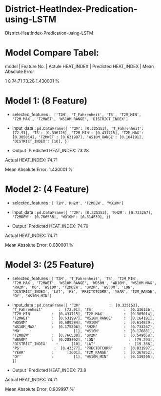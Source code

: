# District-HeatIndex-Predication-using-LSTM
District-HeatIndex-Predication-using-LSTM


# Model Compare Tabel:

model   | Feature No.  | Actule HEAT_INDEX | Predicted HEAT_INDEX | Mean Absolute Error

1           8               74.71               73.28               1.430001 %



# Model 1: (8 Feature)

- selected_features :
` ['T2M', 'T_Fahrenheit', 'TS', 'T2M_MIN', 'T2M_MAX', 'T2MWET', 'WS10M_RANGE', 'DISTRICT_INDEX']`

- input_data :
`pd.DataFrame({
    'T2M': [0.325153],
    'T_Fahrenheit': [72.91],
    'TS': [0.336126],
    'T2M_MIN': [0.431715],
    'T2M_MAX': [0.305014],
    'T2MWET': [0.631997],
    'WS10M_RANGE': [0.164191],
    'DISTRICT_INDEX': [10],
})`

- Output
`Predicted HEAT_INDEX:	 73.28

Actual HEAT_INDEX: 	 74.71

Mean Absolute Error: 1.430001 %`

# Model 2: (4 Feature)

- selected_features :
`['T2M','RH2M', 'T2MDEW', 'WD10M']`

- input_data :
`pd.DataFrame({
    'T2M': [0.325153],
    'RH2M': [0.733267],
    'T2MDEW': [0.766538],
    'WD10M': [0.614839],
})`

- Output
`Predicted HEAT_INDEX:	 74.79

Actual HEAT_INDEX: 	 74.71

Mean Absolute Error: 0.080001 %`


# Model 3: (25 Feature)

- selected_features :
`['T2M', 'T_Fahrenheit', 'TS', 'T2M_MIN', 'T2M_MAX', 'T2MWET', 'WS10M_RANGE', 'WD50M', 'WD10M', 'WS10M_MAX', 'RH2M', 'MO', 'WS10M', 'T2MDEW', 'QV2M', 'WS50M', 'LON', 'DISTRICT_INDEX', 'LAT', 'PS', 'PRECTOTCORR', 'YEAR', 'T2M_RANGE', 'DY', 'WS10M_MIN']`

- input_data :
`pd.DataFrame({
'T2M'             :  [0.325153],
'T_Fahrenheit'       :  [72.91],
'TS'              :  [0.336126],
'T2M_MIN'         :  [0.431715],
'T2M_MAX'         :  [0.305014],
'T2MWET'          :  [0.631997],
'WS10M_RANGE'     :  [0.164191],
'WD50M'           :  [0.609584],
'WD10M'           :  [0.614839],
'WS10M_MAX'       :  [0.175806],
'RH2M'            :  [0.733267],
'MO'    :                   [1],
'WS10M'           :  [0.176881],
'T2MDEW'          :  [0.766538],
'QV2M'            :  [0.549058],
'WS50M'           :  [0.208062],
'LON'               :  [79.293],
'DISTRICT_INDEX'    :      [10],
'LAT'               :  [19.366],
'PS'               :  [0.43377],
'PRECTOTCORR'     :  [0.031997],
'YEAR'            :      [2001],
'T2M_RANGE'       :  [0.367852],
'DY'              :         [1],
'WS10M_MIN'       :  [0.139295],
})`

- Output
`Predicted HEAT_INDEX:	 73.8

Actual HEAT_INDEX: 	 74.71

Mean Absolute Error: 0.909997 %`